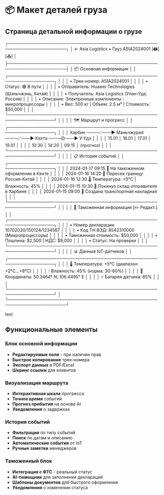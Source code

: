 # 📦 Макет деталей груза

## Страница детальной информации о грузе
┌─────────────────────────────────────────────────────────────────────┐
│ ← Asia Logistics • Груз ASIA2024001 [🖨️] [📤] │
├─────────────────────────────────────────────────────────────────────┤
│ 📦 Основная информация │
│ ┌─────────────────────────────────────────────────────────────────┐ │
│ │ • Трек-номер: ASIA2024001 │ │
│ │ • Статус: 🟢 В пути │ │
│ │ • Отправитель: Huawei Technologies (Шэньчжэнь, Китай) │ │
│ │ • Получатель: Asia Logistics (Улан-Удэ, Россия) │ │
│ │ • Описание: Электронные компоненты - микропроцессоры │ │
│ │ • Вес: 500 кг | Объем: 2.5 м³ | Стоимость: $50,000 │ │
│ └─────────────────────────────────────────────────────────────────┘ │
│ │
│ 🗺️ Маршрут и прогресс │
│ ┌─────────────────────────────────────────────────────────────────┐ │
│ │ Харбин ────✅───▶ Маньчжурия ────✅───▶ Кяхта ────🟡───▶ У-Удэ │ │
│ │ 15.01 │ 16.01 │ 17.01 │ 19.01 │ │
│ │ 10:30 │ 14:20 │ 09:15 │ (прогноз) │ │
│ └─────────────────────────────────────────────────────────────────┘ │
│ │
│ 📋 История событий │
│ ┌─────────────────────────────────────────────────────────────────┐ │
│ │ 2024-01-17 09:15 🛃 На таможенном оформлении в Кяхте │ │
│ │ 2024-01-16 14:20 📍 Пересек границу Россия-Китай │ │
│ │ 2024-01-16 12:30 🌡️ Температура: +5°C | Влажность: 45% │ │
│ │ 2024-01-15 10:30 🚚 Покинул склад отправителя в Харбине │ │
│ │ 2024-01-15 09:00 📄 Создана транспортная накладная │ │
│ └─────────────────────────────────────────────────────────────────┘ │
│ │
│ 🛃 Таможенная информация [✏️ Редакт.] │
│ ┌─────────────────────────────────────────────────────────────────┐ │
│ │ • Номер декларации: 10702020/150124/1234567 │ │
│ │ • Код ТН ВЭД: 8542310000 (Микропроцессоры) │ │
│ │ • Таможенная стоимость: $50,000 │ │
│ │ • Пошлина: $2,500 | НДС: $9,000 │ │
│ │ • Статус: На проверке │ │
│ └─────────────────────────────────────────────────────────────────┘ │
│ │
│ 📊 Данные IoT-датчиков │
│ ┌─────────────────────────────────────────────────────────────────┐ │
│ │ 🌡️ Температура: +5°C (диапазон: +2°C...+8°C) │ │
│ │ 💧 Влажность: 45% (норма: 30-60%) │ │
│ │ 📍 Координаты: 50.3464° N, 106.4495° E │ │
│ │ ⚡ Батарея датчика: 85% │ │
│ └─────────────────────────────────────────────────────────────────┘ │
└─────────────────────────────────────────────────────────────────────┘

text

## Функциональные элементы

### Блок основной информации
- **Редактируемые поля** - при наличии прав
- **Быстрое копирование** трек-номера
- **Экспорт данных** в PDF/Excel
- **Шеринг ссылки** для клиентов

### Визуализация маршрута
- **Интерактивная шкала** прогресса
- **Точное время** событий
- **Прогноз прибытия** на основе AI
- **Уведомления** о задержках

### История событий
- **Фильтрация** по типу событий
- **Поиск** по датам и описанию
- **Автоматические события** от IoT
- **Ручные заметки** менеджеров

### Таможенный блок
- **Интеграция с ФТС** - реальный статус
- **AI-помощник** для заполнения деклараций
- **Шаблоны документов** для быстрого оформления
- **Уведомления** о изменении статуса
  
